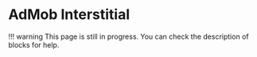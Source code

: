 # AdMob Interstitial

!!! warning
    This page is still in progress. You can check the description of blocks for help.
